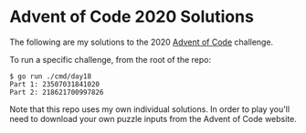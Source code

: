 # Advent of Code 2020 Solutions

The following are my solutions to the 2020 [Advent of
Code](https://adventofcode.com/2020) challenge.

To run a specific challenge, from the root of the repo:

```
$ go run ./cmd/day18
Part 1: 23507031841020
Part 2: 218621700997826
```

Note that this repo uses my own individual solutions. In order to play you'll need to download your own puzzle inputs from the Advent of Code website.
